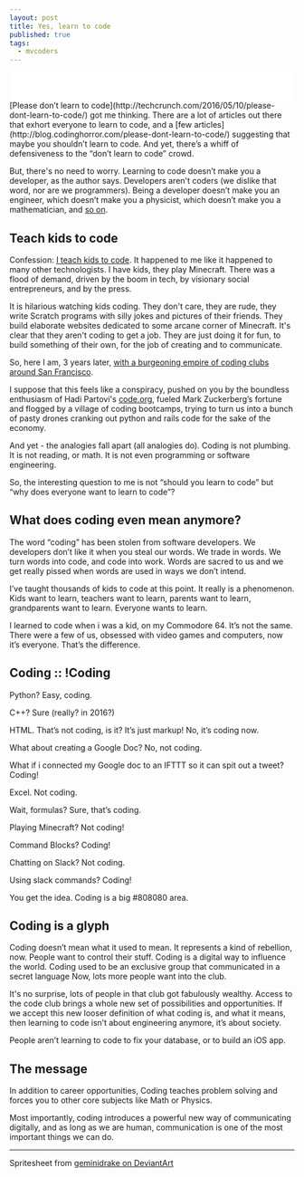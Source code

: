 ```yaml
---
layout: post
title: Yes, learn to code
published: true
tags:
  - mvcoders
---
```


<iframe style="border:none; width:500px; height: 50px" src="/games/codegame.html">
</iframe>
[Please don’t learn to code](http://techcrunch.com/2016/05/10/please-dont-learn-to-code/) got me thinking.   There are a lot of articles out there that exhort everyone to learn to code, and a [few articles](http://blog.codinghorror.com/please-dont-learn-to-code/) suggesting that maybe you shouldn’t learn to code.   And yet, there’s a whiff of defensiveness to the “don’t learn to code” crowd.  

But, there's no need to worry. Learning to code doesn’t make you a developer, as the author says.  Developers aren't coders (we dislike that word, nor are we programmers).  Being a developer doesn’t make you an engineer, which doesn’t make you a physicist, which doesn’t make you a mathematician, and [so on](https://xkcd.com/435/).

## Teach kids to code
Confession: [I teach kids to code](https://www.mvcodeclub.com).  It happened to me like it happened to many other technologists.  I have kids, they play Minecraft.  There was a flood of demand, driven by the boom in tech, by visionary social entrepreneurs, and by the press.  

It is hilarious watching kids coding.  They don't care, they are rude, they write Scratch programs with silly jokes and pictures of their friends.  They build elaborate websites dedicated to some arcane corner of Minecraft.  It's clear that they aren't coding to get a job.  They are just doing it for fun, to build something of their own, for the job of creating and to communicate.

So, here I am, 3 years later, [with a burgeoning empire of coding clubs around San Francisco](/updates-on-mvcodeclub).

I suppose that this feels like a conspiracy, pushed on you by the boundless enthusiasm of Hadi Partovi's [code.org](https://www.code.org), fueled Mark Zuckerberg’s fortune and flogged by a village of coding bootcamps, trying to turn us into a bunch of pasty drones cranking out python and rails code for the sake of the economy.

And yet - the analogies fall apart (all analogies do).  Coding is not plumbing.  It is not reading, or math.  It is not even programming or software engineering.  

So, the interesting question to me is not “should you learn to code” but “why does everyone want to learn to code”?

## What does coding even mean anymore?

The word “coding” has been stolen from software developers.  We developers don’t like it when you steal our words.  We trade in words.  We turn words into code, and code into work.  Words are sacred to us and we get really pissed when words are used in ways we don’t intend.

I’ve taught thousands of kids to code at this point.   It really is a phenomenon.  Kids want to learn, teachers want to learn,  parents want to learn, grandparents want to learn.  Everyone wants to learn.  

I learned to code when i was a kid, on my Commodore 64.  It’s not the same.  There were a few of us, obsessed with video games and computers, now it’s everyone.  That’s the difference.

## Coding :: !Coding

Python?  Easy, coding.   

C++?  Sure (really? in 2016?)  

HTML.  That’s not coding, is it?  It’s just markup!  No, it’s coding now.  

What about creating a Google Doc?  No, not coding.  

What if i connected my Google doc to an IFTTT so it can spit out a tweet?  Coding!    

Excel.  Not coding.  

Wait, formulas?  Sure, that’s coding.  

Playing Minecraft?  Not coding!  

Command Blocks?  Coding!  

Chatting on Slack? Not coding.  

Using slack commands? Coding!  

You get the idea.  Coding is a big #808080 area.

## Coding is a glyph

Coding doesn’t mean what it used to mean.  It represents a kind of rebellion, now.  People want to control their stuff.  Coding is a digital way to influence the world.  Coding used to be an exclusive group that communicated in a secret language   Now, lots more people want into the club.

It's no surprise, lots of people in that club got fabulously wealthy. Access to the code club brings a whole new set of possibilities and opportunities.   If we accept this new looser definition of what coding is, and what it means, then learning to code isn’t about engineering anymore, it’s about society.  

People aren’t learning to code to fix your database, or to build an iOS app.  

## The message
In addition to career opportunities, Coding teaches problem solving and forces you to other core subjects like Math or Physics.

Most importantly, coding introduces a powerful new way of communicating digitally, and as long as
we are human, communication is one of the most important things we can
do.


---
Spritesheet from [geminidrake on DeviantArt](http://geminidrake.deviantart.com/art/RPG-Maker-VX-Sprite-Angry-Video-Game-Nerd-AVGN-290883242)

